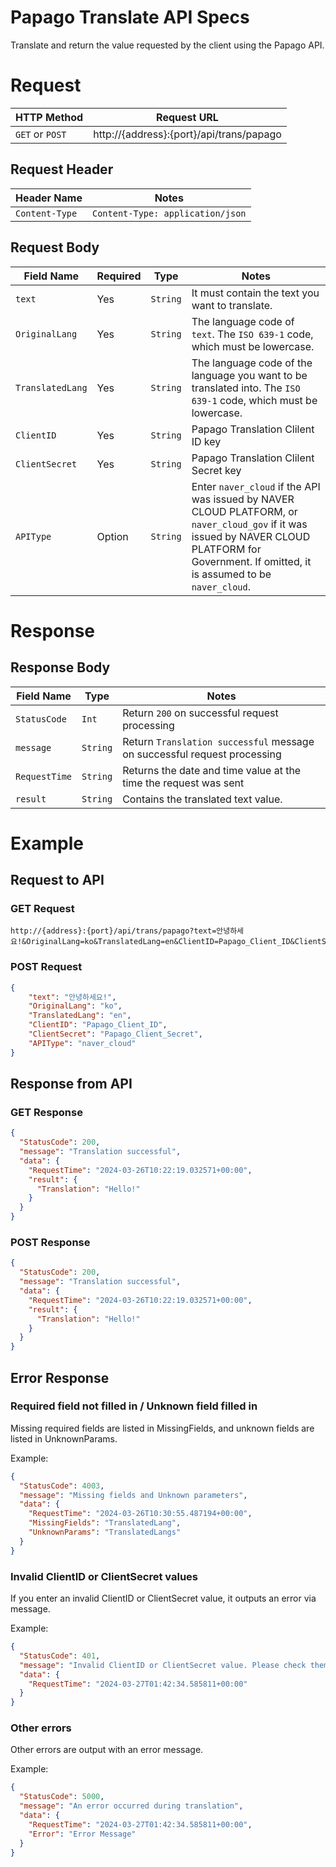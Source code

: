 # Papago Translate API Specs
Translate and return the value requested by the client using the Papago API.

# Request
| HTTP Method | Request URL |
|-------------|-------------|
| `GET` or `POST` | http://{address}:{port}/api/trans/papago |

## Request Header
| Header Name | Notes |
|-------------|-------|
| `Content-Type` | `Content-Type: application/json` |

## Request Body
| Field Name | Required | Type | Notes |
|------------|----------|------|-------|
| `text` | Yes | `String` | It must contain the text you want to translate. |
| `OriginalLang` | Yes | `String` | The language code of `text`. The `ISO 639-1` code, which must be lowercase. |
| `TranslatedLang` | Yes | `String` | The language code of the language you want to be translated into. The `ISO 639-1` code, which must be lowercase. |
| `ClientID` | Yes | `String` | Papago Translation Clilent ID key |
| `ClientSecret` | Yes | `String` | Papago Translation Clilent Secret key |
| `APIType` | Option | `String` | Enter `naver_cloud` if the API was issued by NAVER CLOUD PLATFORM, or `naver_cloud_gov` if it was issued by NAVER CLOUD PLATFORM for Government. If omitted, it is assumed to be `naver_cloud`. |

# Response
## Response Body
| Field Name | Type | Notes |
|------------|----------|------|
| `StatusCode` | `Int` | Return `200` on successful request processing |
| `message` | `String` | Return `Translation successful` message on successful request processing |
| `RequestTime` | `String` | Returns the date and time value at the time the request was sent |
| `result` | `String` | Contains the translated text value. |

# Example
## Request to API
### GET Request
```url
http://{address}:{port}/api/trans/papago?text=안녕하세요!&OriginalLang=ko&TranslatedLang=en&ClientID=Papago_Client_ID&ClientSecret=Papago_Client_Secret&APIType=naver_cloud
```

### POST Request
```json
{
    "text": "안녕하세요!",
    "OriginalLang": "ko",
    "TranslatedLang": "en",
    "ClientID": "Papago_Client_ID",
    "ClientSecret": "Papago_Client_Secret",
    "APIType": "naver_cloud"
}
```

## Response from API
### GET Response
```json
{
  "StatusCode": 200,
  "message": "Translation successful",
  "data": {
    "RequestTime": "2024-03-26T10:22:19.032571+00:00",
    "result": {
      "Translation": "Hello!"
    }
  }
}
```

### POST Response
```json
{
  "StatusCode": 200,
  "message": "Translation successful",
  "data": {
    "RequestTime": "2024-03-26T10:22:19.032571+00:00",
    "result": {
      "Translation": "Hello!"
    }
  }
}
```

## Error Response
### Required field not filled in / Unknown field filled in
Missing required fields are listed in MissingFields, and unknown fields are listed in UnknownParams.

Example:
```json
{
  "StatusCode": 4003,
  "message": "Missing fields and Unknown parameters",
  "data": {
    "RequestTime": "2024-03-26T10:30:55.487194+00:00",
    "MissingFields": "TranslatedLang",
    "UnknownParams": "TranslatedLangs"
  }
}
```

### Invalid ClientID or ClientSecret values
If you enter an invalid ClientID or ClientSecret value, it outputs an error via message.

Example:
```json
{
  "StatusCode": 401,
  "message": "Invalid ClientID or ClientSecret value. Please check them.",
  "data": {
    "RequestTime": "2024-03-27T01:42:34.585811+00:00"
  }
}
```

### Other errors
Other errors are output with an error message.

Example:
```json
{
  "StatusCode": 5000,
  "message": "An error occurred during translation",
  "data": {
    "RequestTime": "2024-03-27T01:42:34.585811+00:00",
    "Error": "Error Message"
  }
}
```
